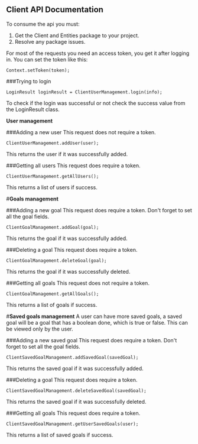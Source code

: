## **Client API Documentation**

To consume the api you must:

 1. Get the Client and Entities package to your project.
 2. Resolve any package issues.
 
 
 For most of the requests you need an access token, you get it after logging in.
 You can set the token like this:
 
 ```Context.setToken(token); ``` 
 
 
 ###Trying to login

```LoginResult loginResult = ClientUserManagement.login(info);``` 
    
To check if the login was successful or not check the success value from the LoginResult class.
 
 

**User management**


###Adding a new user
This request does not require a token.

```ClientUserManagement.addUser(user);``` 
    
This returns the user if it was successfully added.

###Getting all users
This request does require a token.

```ClientUserManagement.getAllUsers();``` 
    
This returns a list of users if success.

#**Goals management**


###Adding a new goal
This request does require a token.
Don't forget to set all the goal fields.

```ClientGoalManagement.addGoal(goal);``` 
    
This returns the goal if it was successfully added.

###Deleting a goal
This request does require a token.

```ClientGoalManagement.deleteGoal(goal);``` 
    
This returns the goal if it was successfully deleted.

###Getting all goals
This request does not require a token.

```ClientGoalManagement.getAllGoals();``` 
    
This returns a list of goals if success.

#**Saved goals management**
A user can have more saved goals, a saved goal will be a goal that has a boolean done, which is true or false.
This can be viewed only by the user.

###Adding a new saved goal
This request does require a token.
Don't forget to set all the goal fields.

```ClientSavedGoalManagement.addSavedGoal(savedGoal);``` 
    
This returns the saved goal if it was successfully added.

###Deleting a goal
This request does require a token.

```ClientSavedGoalManagement.deleteSavedGoal(savedGoal);``` 
    
This returns the saved goal if it was successfully deleted.

###Getting all goals
This request does  require a token.

```ClientSavedGoalManagement.getUserSavedGoals(user);``` 
    
This returns a list of saved goals if success.

